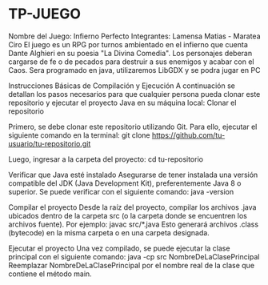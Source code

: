 # TP-JUEGO
Nombre del Juego: Infierno Perfecto
Integrantes: Lamensa Matias - Maratea Ciro
El juego es un RPG por turnos ambientado en el infierno que cuenta Dante Alghieri en su poesia "La Divina Comedia". Los personajes deberan cargarse de fe o de pecados para destruir a sus enemigos y acabar con el Caos. Sera programado en java, utilizaremos LibGDX y se podra jugar en PC

Instrucciones Básicas de Compilación y Ejecución
A continuación se detallan los pasos necesarios para que cualquier persona pueda clonar este repositorio y ejecutar el proyecto Java en su máquina local:
Clonar el repositorio

Primero, se debe clonar este repositorio utilizando Git. Para ello, ejecutar el siguiente comando en la terminal:
git clone https://github.com/tu-usuario/tu-repositorio.git

Luego, ingresar a la carpeta del proyecto:
cd tu-repositorio

Verificar que Java esté instalado
Asegurarse de tener instalada una versión compatible del JDK (Java Development Kit), preferentemente Java 8 o superior. Se puede verificar con el siguiente comando:
java -version

Compilar el proyecto
Desde la raíz del proyecto, compilar los archivos .java ubicados dentro de la carpeta src (o la carpeta donde se encuentren los archivos fuente). Por ejemplo:
javac src/*.java
Esto generará archivos .class (bytecode) en la misma carpeta o en una carpeta designada.

Ejecutar el proyecto
Una vez compilado, se puede ejecutar la clase principal con el siguiente comando:
java -cp src NombreDeLaClasePrincipal
Reemplazar NombreDeLaClasePrincipal por el nombre real de la clase que contiene el método main.

